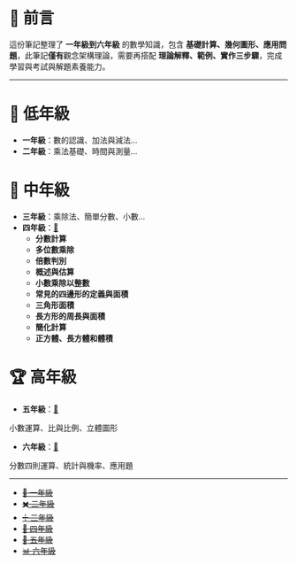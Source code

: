 # 📘 前言

這份筆記整理了 **一年級到六年級** 的數學知識，包含 **基礎計算、幾何圖形、應用問題**，此筆記**僅有**觀念架構理論，需要再搭配 **理論解釋、範例、實作三步驟**，完成學習與考試與解題素養能力。

---

# 🏫 低年級

- **一年級**：數的認識、加法與減法...
- **二年級**：乘法基礎、時間與測量...

# 📖 中年級

- **三年級**：乘除法、簡單分數、小數...
- **四年級**：[🔗](國小數學/四年級數學.md)
  - **分數計算**
  - **多位數乘除**
  - **倍數判別**
  - **概述與估算**
  - **小數乘除以整數**
  - **常見的四邊形的定義與面積**
  - **三角形面積**
  - **長方形的周長與面積**
  - **簡化計算**
  - **正方體、長方體和體積**

# 🏆 高年級

- **五年級**：[🔗](國小數學/五年級數學.md)

小數運算、比與比例、立體圖形

- **六年級**：[🔗](國小數學/六年級數學.md)

分數四則運算、統計與機率、應用題

---

- ~~[🔢 一年級](國小數學/一年級數學.md)~~
- ~~[✖️ 二年級](國小數學/二年級數學.md)~~
- ~~[➗ 三年級](國小數學/三年級數學.md)~~
- ~~[📏 四年級](國小數學/四年級數學.md)~~
- ~~[📐 五年級](國小數學/五年級數學.md)~~
- ~~[📊 六年級](國小數學/六年級數學.md)~~
